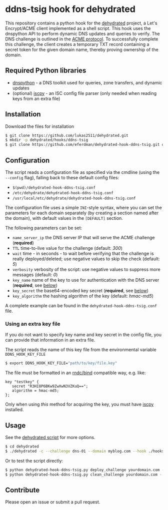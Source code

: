# ddns-tsig hook for dehydrated

This repository contains a python hook for the [dehydrated](https://github.com/lukas2511/dehydrated) project, a Let's Encrypt/ACME client implemented as a shell script. This hook uses the dnspython API to perform dynamic DNS updates and queries to verify. The DNS challenge is outlined in the [ACME protocol](https://letsencrypt.github.io/acme-spec/#rfc.section.7.4). To successfully complete this challenge, the client creates a temporary TXT record containing a secret token for the given domain name, thereby proving ownership of the domain. 

## Required Python libraries
* [dnspython](http://www.dnspython.org/) - a DNS toolkit used for queries, zone transfers, and dynamic updates
* (optional) [iscpy](https://pypi.python.org/pypi/iscpy) - an ISC config file parser (only needed when reading keys from an extra file)

## Installation
Download the files for installation

``` sh
$ git clone https://github.com/lukas2511/dehydrated.git
$ mkdir -p dehydrated/hooks/ddns-tsig
$ git clone https://github.com/eferdman/dehydrated-hook-ddns-tsig.git dehydrated/hooks/ddns-tsig
```

## Configuration
The script reads a configuration file as specified via the cmdline (using the `--config` flag),
falling back to these default config files:
- `$(pwd)/dehydrated-hook-ddns-tsig.conf`
- `/etc/dehydrate/dehydrated-hook-ddns-tsig.conf`
- `/usr/local/etc/dehydrate/dehydrated-hook-ddns-tsig.conf`

The configuration file uses a simple `INI`-style syntax,
where you can set the parameters for each domain separately (by creating a section named after the domain),
with default values in the `[DEFAULT]` section.

The following parameters can be set:
- `name_server_ip` the DNS server IP that will serve the ACME challenge (**required**)
- `TTL` time-to-live value for the challenge (default: *300*)
- `wait` time - in seconds - to wait before verifying that the challenge is really deployed/deleted; use negative values to skip the check (default: *5*)
- `verbosity` verbosity of the script: use negative values to suppress more messages (default: *0*)
- `key_name` name of the key to use for authentication with the DNS server (**required**, see [below](#using-an-extra-key-file))
- `key_secret` the base64-encoded key secret (**required**, see [below](#using-an-extra-key-file))
- `key_algorithm` the hashing algorithm of the key (default: *hmac-md5*)

A complete example can be found in the `dehydrated-hook-ddns-tsig.conf` file.

### Using an extra key file
If you do not want to specify key name and key secret in the config file,
you can provide that information in an extra file.

The script reads the name of this key file from the environmental variable `DDNS_HOOK_KEY_FILE`

``` sh
$ export DDNS_HOOK_KEY_FILE="path/to/key/file.key"
```

The file must be formatted in an [rndc/bind](https://ftp.isc.org/isc/bind9/cur/9.9/doc/arm/man.rndc.conf.html) compatible way,
e.g. like:

``` isc
key "testkey" {
   secret "R3HI8P6BKw9ZwXwN3VZKuQ==";
   algorithm = hmac-md5;
};
```

Only when using *this* method for acquiring the key,
you must have [iscpy](https://pypi.python.org/pypi/iscpy) installed.


## Usage
See the [dehydrated script](https://github.com/lukas2511/dehydrated) for more options.

``` bash
$ cd dehydrated
$ ./dehydrated -c --challenge dns-01 --domain myblog.com --hook ./hooks/ddns-tsig/dehydrated-hook-ddns-tsig.py
```

Or to test the script directly:

``` bash
$ python dehydrated-hook-ddns-tsig.py deploy_challenge yourdomain.com - "Hello World"
$ python dehydrated-hook-ddns-tsig.py clean_challenge yourdomain.com - "Hello World"
```

## Contribute
Please open an issue or submit a pull request.
